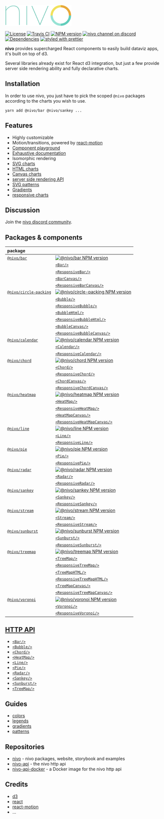 <img alt="nivo" src="https://raw.githubusercontent.com/plouc/nivo/master/nivo.png" width="216" height="68"/>

[![License][license-image]][license-url]
[![Travis CI][travis-image]][travis-url]
[![NPM version][npm-image]][npm-url]
[![nivo channel on discord](https://img.shields.io/badge/discord-nivo-61dafb.svg?style=flat-square)](https://discord.gg/n7Ft74f)
[![Dependencies][gemnasium-image]][gemnasium-url]
[![styled with prettier][prettier-image]][prettier-url]

**nivo** provides supercharged React components to easily build dataviz apps,
it's built on top of d3.

Several libraries already exist for React d3 integration,
but just a few provide server side rendering ability and fully declarative charts.

## Installation

In order to use nivo, you just have to pick the scoped `@nivo` packages according to the charts you wish to use.

```
yarn add @nivo/bar @nivo/sankey ...
```

## Features

* Highly customizable
* Motion/transitions, powered by [react-motion](https://github.com/chenglou/react-motion)
* [Component playground](http://nivo.rocks)
* [Exhaustive documentation](http://nivo.rocks)
* Isomorphic rendering
* [SVG charts](http://nivo.rocks/#/components?filter=svg)
* [HTML charts](http://nivo.rocks/#/components?filter=html)
* [Canvas charts](http://nivo.rocks/#/components?filter=canvas)
* [server side rendering API](https://github.com/plouc/nivo-api)
* [SVG patterns](http://nivo.rocks/#/guides/patterns)
* [Gradients](http://nivo.rocks/#/guides/gradients)
* [responsive charts](http://nivo.rocks/#/components?q=responsive)

## Discussion

Join the [nivo discord community](https://discord.gg/n7Ft74f).

## Packages & components

| package                                                                                          |                                                                                                                                                                    |
| :----------------------------------------------------------------------------------------------- | :----------------------------------------------------------------------------------------------------------------------------------------------------------------- |
| [`@nivo/bar`](https://github.com/plouc/nivo/tree/master/packages/nivo-bar)                       | [![@nivo/bar NPM version](https://img.shields.io/npm/v/@nivo/bar.svg?style=flat-square)](https://www.npmjs.com/package/@nivo/bar)                                  |
|                                                                                                  | [`<Bar/>`](http://nivo.rocks/#/bar)                                                                                                                                |
|                                                                                                  | [`<ResponsiveBar/>`](http://nivo.rocks/#/bar)                                                                                                                      |
|                                                                                                  | [`<BarCanvas/>`](http://nivo.rocks/#/bar/canvas)                                                                                                                   |
|                                                                                                  | [`<ResponsiveBarCanvas/>`](http://nivo.rocks/#/bar/canvas)                                                                                                         |
| [`@nivo/circle-packing`](https://github.com/plouc/nivo/tree/master/packages/nivo-circle-packing) | [![@nivo/circle-packing NPM version](https://img.shields.io/npm/v/@nivo/circle-packing.svg?style=flat-square)](https://www.npmjs.com/package/@nivo/circle-packing) |
|                                                                                                  | [`<Bubble/>`](http://nivo.rocks/#/bubble)                                                                                                                          |
|                                                                                                  | [`<ResponsiveBubble/>`](http://nivo.rocks/#/bubble)                                                                                                                |
|                                                                                                  | [`<BubbleHtml/>`](http://nivo.rocks/#/bubble/html)                                                                                                                 |
|                                                                                                  | [`<ResponsiveBubbleHtml/>`](http://nivo.rocks/#/bubble/html)                                                                                                       |
|                                                                                                  | [`<BubbleCanvas/>`](http://nivo.rocks/#/bubble/canvas)                                                                                                             |
|                                                                                                  | [`<ResponsiveBubbleCanvas/>`](http://nivo.rocks/#/bubble/canvas)                                                                                                   |
| [`@nivo/calendar`](https://github.com/plouc/nivo/tree/master/packages/nivo-calendar)             | [![@nivo/calendar NPM version](https://img.shields.io/npm/v/@nivo/calendar.svg?style=flat-square)](https://www.npmjs.com/package/@nivo/calendar)                   |
|                                                                                                  | [`<Calendar/>`](http://nivo.rocks/#/calendar)                                                                                                                      |
|                                                                                                  | [`<ResponsiveCalendar/>`](http://nivo.rocks/#/calendar)                                                                                                            |
| [`@nivo/chord`](https://github.com/plouc/nivo/tree/master/packages/nivo-chord)                   | [![@nivo/chord NPM version](https://img.shields.io/npm/v/@nivo/chord.svg?style=flat-square)](https://www.npmjs.com/package/@nivo/chord)                            |
|                                                                                                  | [`<Chord/>`](http://nivo.rocks/#/chord)                                                                                                                            |
|                                                                                                  | [`<ResponsiveChord/>`](http://nivo.rocks/#/chord)                                                                                                                  |
|                                                                                                  | [`<ChordCanvas/>`](http://nivo.rocks/#/chord/canvas)                                                                                                               |
|                                                                                                  | [`<ResponsiveChordCanvas/>`](http://nivo.rocks/#/chord/canvas)                                                                                                     |
| [`@nivo/heatmap`](https://github.com/plouc/nivo/tree/master/packages/nivo-heatmap)               | [![@nivo/heatmap NPM version](https://img.shields.io/npm/v/@nivo/heatmap.svg?style=flat-square)](https://www.npmjs.com/package/@nivo/heatmap)                      |
|                                                                                                  | [`<HeatMap/>`](http://nivo.rocks/#/heatmap)                                                                                                                        |
|                                                                                                  | [`<ResponsiveHeatMap/>`](http://nivo.rocks/#/heatmap)                                                                                                              |
|                                                                                                  | [`<HeatMapCanvas/>`](http://nivo.rocks/#/heatmap/canvas)                                                                                                           |
|                                                                                                  | [`<ResponsiveHeatMapCanvas/>`](http://nivo.rocks/#/heatmap/canvas)                                                                                                 |
| [`@nivo/line`](https://github.com/plouc/nivo/tree/master/packages/nivo-line)                     | [![@nivo/line NPM version](https://img.shields.io/npm/v/@nivo/line.svg?style=flat-square)](https://www.npmjs.com/package/@nivo/line)                               |
|                                                                                                  | [`<Line/>`](http://nivo.rocks/#/line)                                                                                                                              |
|                                                                                                  | [`<ResponsiveLine/>`](http://nivo.rocks/#/line)                                                                                                                    |
| [`@nivo/pie`](https://github.com/plouc/nivo/tree/master/packages/nivo-pie)                       | [![@nivo/pie NPM version](https://img.shields.io/npm/v/@nivo/pie.svg?style=flat-square)](https://www.npmjs.com/package/@nivo/pie)                                  |
|                                                                                                  | [`<Pie/>`](http://nivo.rocks/#/pie)                                                                                                                                |
|                                                                                                  | [`<ResponsivePie/>`](http://nivo.rocks/#/pie)                                                                                                                      |
| [`@nivo/radar`](https://github.com/plouc/nivo/tree/master/packages/nivo-radar)                   | [![@nivo/radar NPM version](https://img.shields.io/npm/v/@nivo/radar.svg?style=flat-square)](https://www.npmjs.com/package/@nivo/radar)                            |
|                                                                                                  | [`<Radar/>`](http://nivo.rocks/#/radar)                                                                                                                            |
|                                                                                                  | [`<ResponsiveRadar/>`](http://nivo.rocks/#/radar)                                                                                                                  |
| [`@nivo/sankey`](https://github.com/plouc/nivo/tree/master/packages/nivo-sankey)                 | [![@nivo/sankey NPM version](https://img.shields.io/npm/v/@nivo/sankey.svg?style=flat-square)](https://www.npmjs.com/package/@nivo/sankey)                         |
|                                                                                                  | [`<Sankey/>`](http://nivo.rocks/#/sankey)                                                                                                                          |
|                                                                                                  | [`<ResponsiveSankey/>`](http://nivo.rocks/#/sankey)                                                                                                                |
| [`@nivo/stream`](https://github.com/plouc/nivo/tree/master/packages/nivo-stream)                 | [![@nivo/stream NPM version](https://img.shields.io/npm/v/@nivo/stream.svg?style=flat-square)](https://www.npmjs.com/package/@nivo/stream)                         |
|                                                                                                  | [`<Stream/>`](http://nivo.rocks/#/stream)                                                                                                                          |
|                                                                                                  | [`<ResponsiveStream/>`](http://nivo.rocks/#/stream)                                                                                                                |
| [`@nivo/sunburst`](https://github.com/plouc/nivo/tree/master/packages/nivo-sunburst)             | [![@nivo/sunburst NPM version](https://img.shields.io/npm/v/@nivo/sunburst.svg?style=flat-square)](https://www.npmjs.com/package/@nivo/sunburst)                   |
|                                                                                                  | [`<Sunburst/>`](http://nivo.rocks/#/sunburst)                                                                                                                      |
|                                                                                                  | [`<ResponsiveSunburst/>`](http://nivo.rocks/#/sunburst)                                                                                                            |
| [`@nivo/treemap`](https://github.com/plouc/nivo/tree/master/packages/nivo-treemap)               | [![@nivo/treemap NPM version](https://img.shields.io/npm/v/@nivo/treemap.svg?style=flat-square)](https://www.npmjs.com/package/@nivo/treemap)                      |
|                                                                                                  | [`<TreeMap/>`](http://nivo.rocks/#/treemap)                                                                                                                        |
|                                                                                                  | [`<ResponsiveTreeMap/>`](http://nivo.rocks/#/treemap)                                                                                                              |
|                                                                                                  | [`<TreeMapHTML/>`](http://nivo.rocks/#/treemap/html)                                                                                                               |
|                                                                                                  | [`<ResponsiveTreeMapHTML/>`](http://nivo.rocks/#/treemap/html)                                                                                                     |
|                                                                                                  | [`<TreeMapCanvas/>`](http://nivo.rocks/#/treemap/canvas)                                                                                                           |
|                                                                                                  | [`<ResponsiveTreeMapCanvas/>`](http://nivo.rocks/#/treemap/canvas)                                                                                                 |
| [`@nivo/voronoi`](https://github.com/plouc/nivo/tree/master/packages/nivo-voronoi)               | [![@nivo/voronoi NPM version](https://img.shields.io/npm/v/@nivo/voronoi.svg?style=flat-square)](https://www.npmjs.com/package/@nivo/voronoi)                      |
|                                                                                                  | [`<Voronoi/>`](http://nivo.rocks/#/voronoi)                                                                                                                        |
|                                                                                                  | [`<ResponsiveVoronoi/>`](http://nivo.rocks/#/voronoi)                                                                                                              |

## [HTTP API](https://github.com/plouc/nivo-api)

* [`<Bar/>`](https://nivo-api.herokuapp.com/samples/bar.svg)
* [`<Bubble/>`](https://nivo-api.herokuapp.com/samples/bubble.svg)
* [`<Chord/>`](https://nivo-api.herokuapp.com/samples/chord.svg)
* [`<HeatMap/>`](https://nivo-api.herokuapp.com/samples/heatmap.svg)
* [`<Line/>`](https://nivo-api.herokuapp.com/samples/line.svg)
* [`<Pie/>`](https://nivo-api.herokuapp.com/samples/pie.svg)
* [`<Radar/>`](https://nivo-api.herokuapp.com/samples/radar.svg)
* [`<Sankey/>`](https://nivo-api.herokuapp.com/samples/sankey.svg)
* [`<Sunburst/>`](https://nivo-api.herokuapp.com/samples/sunburst.svg)
* [`<TreeMap/>`](https://nivo-api.herokuapp.com/samples/treemap.svg)

## Guides

* [colors](http://nivo.rocks/#/guides/colors)
* [legends](http://nivo.rocks/#/guides/legends)
* [gradients](http://nivo.rocks/#/guides/gradients)
* [patterns](http://nivo.rocks/#/guides/patterns)

## Repositories

* [nivo](https://github.com/plouc/nivo) - nivo packages, website, storybook and examples
* [nivo-api](https://github.com/plouc/nivo-api) - the nivo http api
* [nivo-api-docker](https://github.com/plouc/nivo-api-docker) - a Docker image for the nivo http api

## Credits

* [d3](https://d3js.org/)
* [react](https://facebook.github.io/react/)
* [react-motion](https://github.com/chenglou/react-motion)
* …

[license-image]: https://img.shields.io/github/license/plouc/nivo.svg?style=flat-square
[license-url]: https://github.com/plouc/nivo/blob/master/LICENSE.md
[npm-image]: https://img.shields.io/npm/v/@nivo/core.svg?style=flat-square
[npm-url]: https://www.npmjs.com/~nivo
[travis-image]: https://img.shields.io/travis/plouc/nivo.svg?style=flat-square
[travis-url]: https://travis-ci.org/plouc/nivo
[prettier-image]: https://img.shields.io/badge/styled_with-prettier-ff69b4.svg?style=flat-square
[prettier-url]: https://github.com/prettier/prettier
[gemnasium-image]: https://img.shields.io/gemnasium/plouc/nivo.svg?style=flat-square
[gemnasium-url]: https://gemnasium.com/plouc/nivo
